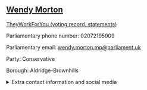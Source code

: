 ## <a href="https://members.parliament.uk/member/4358/contact">Wendy Morton</a>

<a href="https://www.theyworkforyou.com/mp/25342/wendy_morton/aldridge-brownhills">TheyWorkForYou (voting record, statements)</a> 

Parliamentary phone number: 02072195909 

Parliamentary email: wendy.morton.mp@parliament.uk 

Party: Conservative 

Borough: Aldridge-Brownhills 

<details><summary>Extra contact information and social media</summary> 
<li>Website: http://wendymorton.co.uk/</li>
<li>Twitter: https://twitter.com/morton_wendy</li>
<li>Constituency office phone number:</li>
<li>Constituency office email:</li>
<li>Facebook:</li>
<li>Instagram:</li>
<li>Youtube:</li>
<li>Linkedin:</li>
<li>Government department phone number:</li>
<li>Government department email:</li>
<li>Threads:</li>
<li>Party office phone number:</li>
<li>Party office email:</li>
<li>Tiktok:</li>
</details>